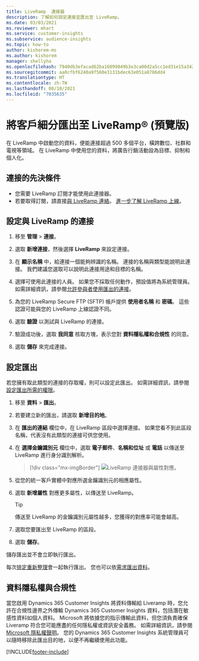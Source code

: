 ```yaml
---
title: LiveRamp  連接器
description: 了解如何設定連接並匯出至 LiveRamp。
ms.date: 03/03/2021
ms.reviewer: mhart
ms.service: customer-insights
ms.subservice: audience-insights
ms.topic: how-to
author: kishorem-ms
ms.author: kishorem
manager: shellyha
ms.openlocfilehash: 7940db3efacad62ba16099849b3e3ca00d2a5cc1ed31e15a34209c0797e6ae13
ms.sourcegitcommit: aa0cfbf6240a9f560e3131bdec63e051a8786dd4
ms.translationtype: HT
ms.contentlocale: zh-TW
ms.lasthandoff: 08/10/2021
ms.locfileid: "7035635"
---
```

# <a name="export-segments-to-liverampreg-preview"></a>將客戶細分匯出至 LiveRamp&reg; (預覽版)

在 LiveRamp 中啟動您的資料，便能連接超過 500 多個平台，橫跨數位、社群和電視等領域。 在 LiveRamp 中使用您的資料，將廣告行銷活動設為目標、抑制和個人化。

## <a name="prerequisites-for-a-connection"></a>連接的先決條件

- 您需要 LiveRamp 訂閱才能使用此連接器。
- 若要取得訂閱，請直接[與 LiveRamp 連絡](https://liveramp.com/contact/)。 [進一步了解 LiveRamp 上線](https://liveramp.com/our-platform/data-onboarding/)。

## <a name="set-up-connection-to-liveramp"></a>設定與 LiveRamp 的連接

1. 移至 **管理** > **連接**。

1. 選取 **新增連接**，然後選擇 **LiveRamp** 來設定連接。

1. 在 **顯示名稱** 中，給連接一個能夠辨識的名稱。 連接的名稱與類型能說明此連接。 我們建議您選取可以說明此連接用途和目標的名稱。

1. 選擇可使用此連接的人員。 如果您不採取任何動作，預設值將為系統管理員。 如需詳細資訊，請參閱[允許參與者使用匯出的連接](connections.md#allow-contributors-to-use-a-connection-for-exports)。

1. 為您的 LiveRamp Secure FTP (SFTP) 帳戶提供 **使用者名稱** 和 **密碼**。
這些認證可能與您的 LiveRamp 上線認證不同。

1. 選取 **驗證** 以測試與 LiveRamp 的連接。

1. 驗證成功後，選取 **我同意** 核取方塊，表示您對 **資料隱私權和合規性** 的同意。

1. 選取 **儲存** 來完成連接。

## <a name="configure-an-export"></a>設定匯出

若您擁有取此類型的連接的存取權，則可以設定此匯出。 如需詳細資訊，請參閱[設定匯出所需的權限](export-destinations.md#set-up-a-new-export)。

1. 移至 **資料** > **匯出**。

1. 若要建立新的匯出，請選取 **新增目的地**。

1. 在 **匯出的連結** 欄位中，在 LiveRamp 區段中選擇連接。 如果您看不到此區段名稱，代表沒有此類型的連接可供您使用。

1. 在 **選擇金鑰識別元** 欄位中，選取 **電子郵件**、**名稱和位址** 或 **電話** 以傳送至 LiveRamp 進行身分識別解析。
   > [!div class="mx-imgBorder"]
   > ![LiveRamp 連接器與屬性對應。](media/export-liveramp-segments.png "LiveRamp 連接器與屬性對應")

1. 從您的統一客戶實體中對應所選金鑰識別元的相應屬性。

1. 選取 **新增屬性** 對應更多屬性，以傳送至 LiveRamp。

   > [!TIP]
   > 傳送至 LiveRamp 的金鑰識別元屬性越多，您獲得的對應率可能會越高。

1. 選取您要匯出至 LiveRamp 的區段。

1. 選取 **儲存**。

儲存匯出並不會立即執行匯出。

每次[排定重新整理](system.md#schedule-tab)會一起執行匯出。 您也可以依[需求匯出資料](export-destinations.md#run-exports-on-demand)。 


## <a name="data-privacy-and-compliance"></a>資料隱私權與合規性

當您啟用 Dynamics 365 Customer Insights 將資料傳輸給 Liveramp 時，您允許在合規性邊界之外傳輸 Dynamics 365 Customer Insights 資料，包括潛在敏感性資料如個人資料。 Microsoft 將依據您的指示傳輸此資料，但您須負責確保 Liveramp 符合您可能應盡的任何隱私權或資訊安全義務。 如需詳細資訊，請參閱 [Microsoft 隱私權聲明](https://go.microsoft.com/fwlink/?linkid=396732)。
您的 Dynamics 365 Customer Insights 系統管理員可以隨時移除此匯出目的地，以便不再繼續使用此功能。

[!INCLUDE[footer-include](../includes/footer-banner.md)]
